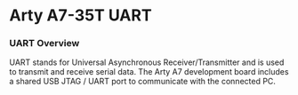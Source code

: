 # Arty A7-35T UART

### UART Overview

UART stands for Universal Asynchronous Receiver/Transmitter and is used to transmit and receive serial data. The Arty A7 development board includes a shared USB JTAG / UART port to communicate with the connected PC.
